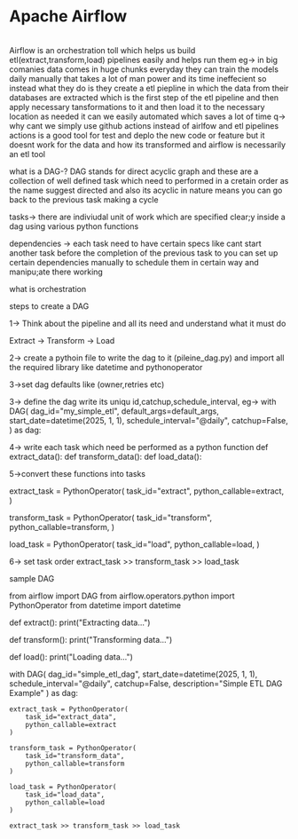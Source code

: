 <h1>Apache Airflow</h1>

<br>
Airflow is an orchestration toll which helps us build etl(extract,transform,load) pipelines easily and  helps run them
eg-> in big comanies data comes in huge chunks everyday they can train the models daily manually that takes a lot of  man power and its time ineffecient so instead   what they do is they create a etl piepline in which the data from their databases are extracted which is the first step of the etl pipeline and then  apply necessary tansformations to it and then load it to the necessary location as needed it can we easily automated which saves a lot of time 
q-> why cant we simply use github actions instead of airlfow and etl pipelines 
actions is a good tool for test and deplo the new code or feature but it doesnt work for the data and how its transformed and airflow is necessarily an etl  tool

 what is a DAG-?
DAG  stands for direct acyclic graph and these are a collection of well defined task which need to performed in a cretain order as the name suggest directed and also its acyclic in nature means you can go back to the  previous task  making a cycle 

tasks->
there are indiviudal unit of work which are specified clear;y inside a dag using various python functions 

dependencies ->
each task need to have certain specs like  cant start another task before the completion of the previous task to you can set up certain dependencies manually to schedule them in certain way and manipu;ate there working 

 what is orchestration


 steps to create a DAG

 1-> Think about the pipeline and all its need and understand  what it must do

 Extract → Transform → Load

 2-> create a pythoin file to write the dag to it (pileine_dag.py) and import all the required library like datetime and pythonoperator

 3->set dag defaults like (owner,retries etc)

 3-> define the dag  write its uniqu id,catchup,schedule_interval,
 eg-> with DAG(
    dag_id="my_simple_etl",
    default_args=default_args,
    start_date=datetime(2025, 1, 1),
    schedule_interval="@daily",
    catchup=False,
) as dag:


4-> write each task which need be performed as a python function
def extract_data():
def transform_data():
def load_data():

5->convert these functions into tasks

extract_task = PythonOperator(
    task_id="extract",
    python_callable=extract,
)

transform_task = PythonOperator(
    task_id="transform",
    python_callable=transform,
)

load_task = PythonOperator(
    task_id="load",
    python_callable=load,
)


6-> set task order 
extract_task >> transform_task >> load_task

sample  DAG

from airflow import DAG
from airflow.operators.python import PythonOperator
from datetime import datetime

def extract():
    print("Extracting data...")

def transform():
    print("Transforming data...")

def load():
    print("Loading data...")

with DAG(
    dag_id="simple_etl_dag",
    start_date=datetime(2025, 1, 1),
    schedule_interval="@daily",
    catchup=False,
    description="Simple ETL DAG Example"
) as dag:

    extract_task = PythonOperator(
        task_id="extract_data",
        python_callable=extract
    )

    transform_task = PythonOperator(
        task_id="transform_data",
        python_callable=transform
    )

    load_task = PythonOperator(
        task_id="load_data",
        python_callable=load
    )

    extract_task >> transform_task >> load_task


 
 

